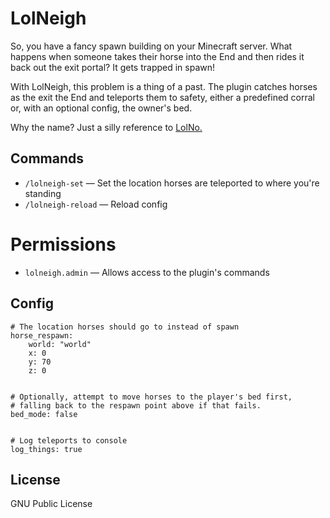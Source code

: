 # LolNeigh

So, you have a fancy spawn building on your Minecraft server. What happens when someone takes their horse into the End and then rides it back out the exit portal? It gets trapped in spawn!

With LolNeigh, this problem is a thing of a past. The plugin catches horses as the exit the End and teleports them to safety, either a predefined corral or, with an optional config, the owner's bed.

Why the name? Just a silly reference to [LolNo.](https://github.com/nerdnu/lolno)


## Commands

* `/lolneigh-set` — Set the location horses are teleported to where you're standing
* `/lolneigh-reload` — Reload config


# Permissions

* `lolneigh.admin` — Allows access to the plugin's commands


## Config

```
# The location horses should go to instead of spawn
horse_respawn:
    world: "world"
    x: 0
    y: 70
    z: 0


# Optionally, attempt to move horses to the player's bed first,
# falling back to the respawn point above if that fails.
bed_mode: false


# Log teleports to console
log_things: true
```


## License

GNU Public License
